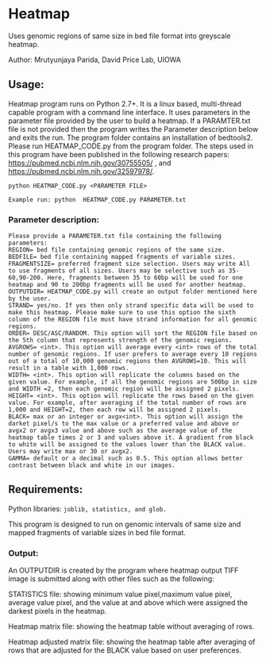 # Heatmap
Uses genomic regions of same size in bed file format into greyscale heatmap.

Author: Mrutyunjaya Parida, David Price Lab, UIOWA

## Usage:
Heatmap program runs on Python 2.7+. It is a linux based, multi-thread capable program with a command line interface. It uses parameters in the parameter file provided by the user to build a heatmap. If a PARAMTER.txt file is not provided then the program writes the Parameter description below and exits the run. The program folder contains an installation of bedtools2. Please run HEATMAP_CODE.py from the program folder. The steps used in this program have been published in the following research papers:
https://pubmed.ncbi.nlm.nih.gov/30755505/ ,
and https://pubmed.ncbi.nlm.nih.gov/32597978/.

```
python HEATMAP_CODE.py <PARAMETER FILE> 
                 
Example run: python  HEATMAP_CODE.py PARAMETER.txt                 
```
### Parameter description:
```
Please provide a PARAMETER.txt file containing the following parameters:
REGION= bed file containing genomic regions of the same size.
BEDFILE= bed file containing mapped fragments of variable sizes.
FRAGMENTSIZE= preferred fragment size selection. Users may write All to use fragments of all sizes. Users may be selective such as 35-60,90-200. Here, fragments between 35 to 60bp will be used for one heatmap and 90 to 200bp fragments will be used for another heatmap.
OUTPUTDIR= HEATMAP_CODE.py will create an output folder mentioned here by the user.
STRAND= yes/no. If yes then only strand specific data will be used to make this heatmap. Please make sure to use this option the sixth column of the REGION file must have strand information for all genomic regions.
ORDER= DESC/ASC/RANDOM. This option will sort the REGION file based on the 5th column that represents strength of the genomic regions.
AVGROWS= <int>. This option will average every <int> rows of the total number of genomic regions. If user prefers to average every 10 regions out of a total of 10,000 genomic regions then AVGROWS=10. This will result in a table with 1,000 rows. 
WIDTH= <int>. This option will replicate the columns based on the given value. For example, if all the genomic regions are 500bp in size and WIDTH =2, then each genomic region will be assigned 2 pixels.
HEIGHT= <int>. This option will replicate the rows based on the given value. For example, after averaging if the total number of rows are 1,000 and HEIGHT=2, then each row will be assigned 2 pixels.
BLACK= max or an integer or avgx<int>. This option will assign the darket pixel/s to the max value or a preferred value and above or avgx2 or avgx3 value and above such as the average value of the heatmap table times 2 or 3 and values above it. A gradient from black to white will be assigned to the values lower than the BLACK value. Users may write max or 30 or avgx2. 
GAMMA= default or a decimal such as 0.5. This option allows better contrast between black and white in our images.
```
## Requirements:
Python libraries: ``` joblib, statistics, and glob. ```

This program is designed to run on genomic intervals of same size and mapped fragments of variable sizes in bed file format.

### Output:
An OUTPUTDIR is created by the program where heatmap output TIFF image is submitted along with other files such as the following:

STATISTICS file: showing minimum value pixel,maximum value pixel, average value pixel, and the value at and above which were assigned the darkest pixels in the heatmap. 

Heatmap matrix file: showing the heatmap table without averaging of rows.

Heatmap adjusted matrix file: showing the heatmap table after averaging of rows that are adjusted for the BLACK value based on user preferences.
